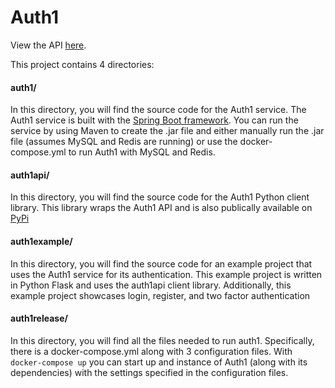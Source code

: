 # Auth1

View the API [here](api.md).

This project contains 4 directories:
#### auth1/
In this directory, you will find the source code for the Auth1 service. The Auth1 service is built with the [Spring Boot framework](https://spring.io/projects/spring-boot). You can run the service by using Maven to create the .jar file and either manually run the .jar file (assumes MySQL and Redis are running) or use the docker-compose.yml to run Auth1 with MySQL and Redis.
#### auth1api/
In this directory, you will find the source code for the Auth1 Python client library. This library wraps the Auth1 API and is also publically available on [PyPi](https://pypi.org/project/auth1api/)
#### auth1example/
In this directory, you will find the source code for an example project that uses the Auth1 service for its authentication. This example project is written in Python Flask and uses the auth1api client library. Additionally, this example project showcases login, register, and two factor authentication
#### auth1release/
In this directory, you will find all the files needed to run auth1. Specifically, there is a docker-compose.yml along with 3 configuration files. With `docker-compose up` you can start up and instance of Auth1 (along with its dependencies) with the settings specified in the configuration files.
